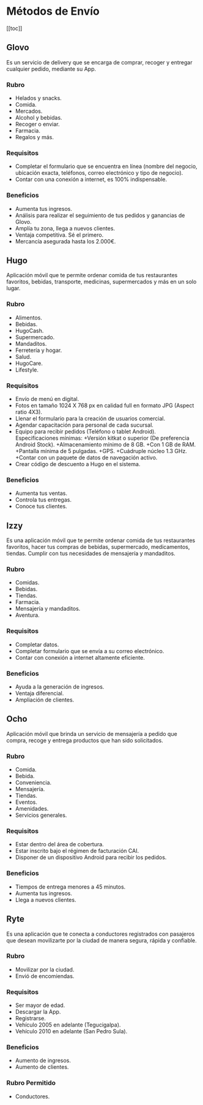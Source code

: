 # Métodos de Envío

[[toc]]

## Glovo
Es un servicio de delivery que se encarga de comprar, recoger y entregar cualquier pedido, mediante su App.

### Rubro
* Helados y snacks.
* Comida.
* Mercados.
* Alcohol y bebidas.
* Recoger o enviar.
* Farmacia.
* Regalos y más.

### Requisitos
* Completar el formulario que se encuentra en línea (nombre del negocio, ubicación exacta, teléfonos, correo electrónico y tipo de negocio).
* Contar con una conexión a internet, es 100% indispensable.

### Beneficios
* Aumenta tus ingresos.
* Análisis para realizar el seguimiento de tus pedidos y ganancias de Glovo.
* Amplía tu zona, llega a nuevos clientes.
* Ventaja competitiva. Sé el primero.
* Mercancía asegurada hasta los 2.000€.

## Hugo
Aplicación móvil que te permite ordenar comida de tus restaurantes favoritos, bebidas, transporte, medicinas, supermercados y más en un solo lugar.

### Rubro
* Alimentos.
* Bebidas.
* HugoCash.
* Supermercado.
* Mandaditos.
* Ferretería y hogar.
* Salud.
* HugoCare.
* Lifestyle.

### Requisitos
* Envío de menú en digital.
* Fotos en tamaño 1024 X 768 px en calidad full en formato JPG (Aspect ratio 4X3).
* Llenar el formulario para la creación de usuarios comercial.
* Agendar capacitación para personal de cada sucursal. 
* Equipo para recibir pedidos (Teléfono o tablet Android). Especificaciones mínimas: 
     +Versión kitkat o superior (De preferencia Android Stock).
     +Almacenamiento mínimo de 8 GB. 
     +Con 1 GB de RAM.
     +Pantalla mínima de 5 pulgadas. 
     +GPS.
     +Cuádruple núcleo 1.3 GHz.
     +Contar con un paquete de datos de navegación activo.
* Crear código de descuento a Hugo en el sistema.

### Beneficios
* Aumenta tus ventas. 
* Controla tus entregas.
* Conoce tus clientes.

## Izzy
Es una aplicación móvil que te permite ordenar comida de tus restaurantes favoritos, hacer tus compras de bebidas, supermercado, medicamentos, tiendas. Cumplir con tus necesidades de mensajería y mandaditos.

### Rubro
* Comidas.
* Bebidas.
* Tiendas.
* Farmacia.
* Mensajería y mandaditos.
* Aventura.

### Requisitos
* Completar datos. 
* Completar formulario que se envía a su correo electrónico. 
* Contar con conexión a internet altamente eficiente.

### Beneficios
* Ayuda a la generación de ingresos.
* Ventaja diferencial.
* Ampliación de clientes.

## Ocho
Aplicación móvil que brinda un servicio de mensajería a pedido que compra, recoge y entrega productos que han sido solicitados.

### Rubro
* Comida.
* Bebida.
* Conveniencia.
* Mensajería.
* Tiendas.
* Eventos.
* Amenidades.
* Servicios generales.

### Requisitos
* Estar dentro del área de cobertura.
* Estar inscrito bajo el régimen de facturación CAI.
* Disponer de un dispositivo Android para recibir los pedidos.

### Beneficios
* Tiempos de entrega menores a 45 minutos.
* Aumenta tus ingresos.
* Llega a nuevos clientes.

## Ryte
Es una aplicación que te conecta a conductores registrados con pasajeros que desean movilizarte por la ciudad de manera segura, rápida y confiable.

### Rubro
* Movilizar  por la ciudad.
* Envió de encomiendas.

### Requisitos
* Ser mayor de edad.
* Descargar la App.
* Registrarse.
* Vehículo 2005 en adelante (Tegucigalpa).
* Vehículo 2010 en adelante (San Pedro Sula).

### Beneficios
* Aumento de ingresos. 
* Aumento de clientes.

### Rubro Permitido
* Conductores. 